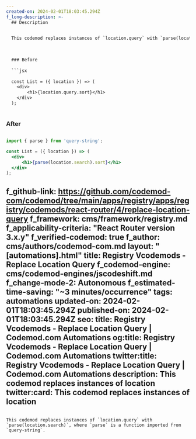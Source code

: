 ```yaml
---
created-on: 2024-02-01T18:03:45.294Z
f_long-description: >-
  ## Description
  

  This codemod replaces instances of `location.query` with `parse(location.search)`, where `parse` is a function imported from `query-string`.
  

  
  ### Before
  
  ```jsx
  
  const List = ({ location }) => (
  	<div>
  		<h1>{location.query.sort}</h1>
  	</div>
  );
  
  ```
  
  ### After
  
  ```jsx
  
  import { parse } from 'query-string';
  
  const List = ({ location }) => (
  	<div>
  		<h1>{parse(location.search).sort}</h1>
  	</div>
  );
  
  ```
f_github-link: https://github.com/codemod-com/codemod/tree/main/apps/registry/apps/registry/codemods/react-router/4/replace-location-query
f_framework: cms/framework/registry.md
f_applicability-criteria: "React Router version 3.x.y"
f_verified-codemod: true
f_author: cms/authors/codemod-com.md
layout: "[automations].html"
title: Registry Vcodemods - Replace Location Query
f_codemod-engine: cms/codemod-engines/jscodeshift.md
f_change-mode-2: Autonomous
f_estimated-time-saving: "~3 minutes/occurrence"
tags: automations
updated-on: 2024-02-01T18:03:45.294Z
published-on: 2024-02-01T18:03:45.294Z
seo:
  title: Registry Vcodemods - Replace Location Query | Codemod.com Automations
  og:title: Registry Vcodemods - Replace Location Query | Codemod.com Automations
  twitter:title: Registry Vcodemods - Replace Location Query | Codemod.com Automations
  description: This codemod replaces instances of location
  twitter:card: This codemod replaces instances of location
---
```

This codemod replaces instances of `location.query` with `parse(location.search)`, where `parse` is a function imported from `query-string`.
